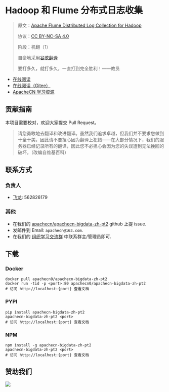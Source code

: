 # Hadoop 和 Flume 分布式日志收集

> 原文：[Apache Flume Distributed Log Collection for Hadoop](https://libgen.rs/book/index.php?md5=EF3F8F6EB8AB57C985A99C344B46C42A)
>
> 协议：[CC BY-NC-SA 4.0](http://creativecommons.org/licenses/by-nc-sa/4.0/)
> 
> 阶段：机翻（1）
>
>自豪地采用[谷歌翻译](https://translate.google.cn/)
> 
> 要打多久，就打多久，一直打到完全胜利！——教员

* [在线阅读](https://bigdata2.apachecn.org)
* [在线阅读（Gitee）](https://apachecn.gitee.io/doc-template/)
* [ApacheCN 学习资源](http://docs.apachecn.org/)

## 贡献指南

本项目需要校对，欢迎大家提交 Pull Request。

> 请您勇敢地去翻译和改进翻译。虽然我们追求卓越，但我们并不要求您做到十全十美，因此请不要担心因为翻译上犯错——在大部分情况下，我们的服务器已经记录所有的翻译，因此您不必担心会因为您的失误遭到无法挽回的破坏。（改编自维基百科）

## 联系方式

### 负责人

* [飞龙](https://github.com/wizardforcel): 562826179

### 其他

*   在我们的 [apachecn/apachecn-bigdata-zh-pt2](https://github.com/apachecn/apachecn-bigdata-zh-pt2) github 上提 issue.
*   发邮件到 Email: `apachecn@163.com`.
*   在我们的 [组织学习交流群](http://www.apachecn.org/organization/348.html) 中联系群主/管理员即可.

## 下载

### Docker

```
docker pull apachecn0/apachecn-bigdata-zh-pt2
docker run -tid -p <port>:80 apachecn0/apachecn-bigdata-zh-pt2
# 访问 http://localhost:{port} 查看文档
```

### PYPI

```
pip install apachecn-bigdata-zh-pt2
apachecn-bigdata-zh-pt2 <port>
# 访问 http://localhost:{port} 查看文档
```

### NPM

```
npm install -g apachecn-bigdata-zh-pt2
apachecn-bigdata-zh-pt2 <port>
# 访问 http://localhost:{port} 查看文档
```

## 赞助我们

![](http://data.apachecn.org/img/about/donate.jpg)
